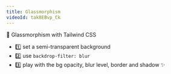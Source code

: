 ```yaml
---
title: Glassmorphism
videoId: tak8EBvp_Ck
---
```


🤌 Glassmorphism with Tailwind CSS

- 1️⃣ set a semi-transparent background
- 2️⃣ use `backdrop-filter: blur`
- 3️⃣ play with the bg opacity, blur level, border and shadow ✨
